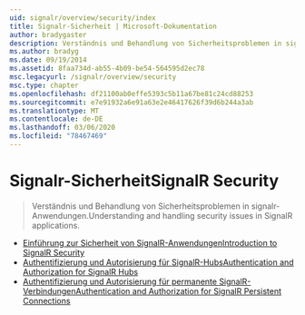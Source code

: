 ```yaml
---
uid: signalr/overview/security/index
title: Signalr-Sicherheit | Microsoft-Dokumentation
author: bradygaster
description: Verständnis und Behandlung von Sicherheitsproblemen in signalr-Anwendungen.
ms.author: bradyg
ms.date: 09/19/2014
ms.assetid: 8faa734d-ab55-4b09-be54-564595d2ec78
msc.legacyurl: /signalr/overview/security
msc.type: chapter
ms.openlocfilehash: df21100ab0effe5393c5b11a67be81c24cd88253
ms.sourcegitcommit: e7e91932a6e91a63e2e46417626f39d6b244a3ab
ms.translationtype: MT
ms.contentlocale: de-DE
ms.lasthandoff: 03/06/2020
ms.locfileid: "78467469"
---
```

# <a name="signalr-security"></a><span data-ttu-id="55391-103">Signalr-Sicherheit</span><span class="sxs-lookup"><span data-stu-id="55391-103">SignalR Security</span></span>

> <span data-ttu-id="55391-104">Verständnis und Behandlung von Sicherheitsproblemen in signalr-Anwendungen.</span><span class="sxs-lookup"><span data-stu-id="55391-104">Understanding and handling security issues in SignalR applications.</span></span>

- [<span data-ttu-id="55391-105">Einführung zur Sicherheit von SignalR-Anwendungen</span><span class="sxs-lookup"><span data-stu-id="55391-105">Introduction to SignalR Security</span></span>](introduction-to-security.md)
- [<span data-ttu-id="55391-106">Authentifizierung und Autorisierung für SignalR-Hubs</span><span class="sxs-lookup"><span data-stu-id="55391-106">Authentication and Authorization for SignalR Hubs</span></span>](hub-authorization.md)
- [<span data-ttu-id="55391-107">Authentifizierung und Autorisierung für permanente SignalR-Verbindungen</span><span class="sxs-lookup"><span data-stu-id="55391-107">Authentication and Authorization for SignalR Persistent Connections</span></span>](persistent-connection-authorization.md)

